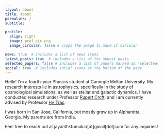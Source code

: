 ```yaml
---
layout: about
title: about
permalink: /
subtitle: 

profile:
  align: right
  image: prof_pic.png
  image_circular: false # crops the image to make it circular

news: true  # includes a list of news items
latest_posts: true  # includes a list of the newest posts
selected_papers: false # includes a list of papers marked as "selected={true}"
social: true  # includes social icons at the bottom of the page
---
```


Hello! I'm a fourth-year Physics student at Carnegie Mellon University. My research interests lie in astrophysics, specifically in the study of cosmological simulations, as well as stellar and galactic dynamics. I have conducted research under Professor [Rupert Croft](https://www.cmu.edu/physics/people/faculty/croft.html), and I am currently advised by Professor [Hy Trac](https://www.cmu.edu/physics/people/faculty/trac.html).

I was born in San Jose, California, but mostly grew up in Alpharetta, Georgia. My parents are from India.

Feel free to reach out at jayanthktumuluri[at]gmail[dot]com for any inquiries!
